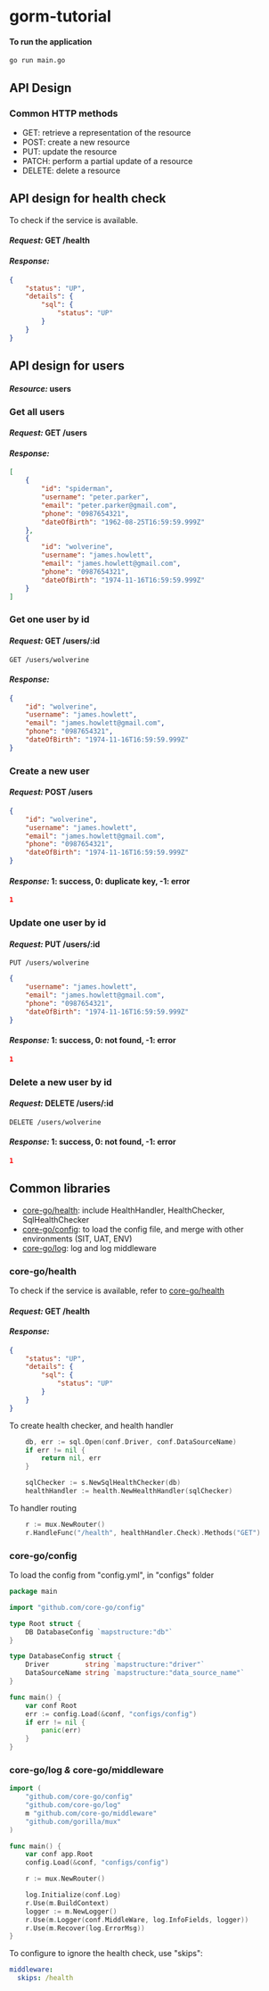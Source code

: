 # gorm-tutorial

#### To run the application
```shell
go run main.go
```

## API Design
### Common HTTP methods
- GET: retrieve a representation of the resource
- POST: create a new resource
- PUT: update the resource
- PATCH: perform a partial update of a resource
- DELETE: delete a resource

## API design for health check
To check if the service is available.
#### *Request:* GET /health
#### *Response:*
```json
{
    "status": "UP",
    "details": {
        "sql": {
            "status": "UP"
        }
    }
}
```

## API design for users
#### *Resource:* users

### Get all users
#### *Request:* GET /users
#### *Response:*
```json
[
    {
        "id": "spiderman",
        "username": "peter.parker",
        "email": "peter.parker@gmail.com",
        "phone": "0987654321",
        "dateOfBirth": "1962-08-25T16:59:59.999Z"
    },
    {
        "id": "wolverine",
        "username": "james.howlett",
        "email": "james.howlett@gmail.com",
        "phone": "0987654321",
        "dateOfBirth": "1974-11-16T16:59:59.999Z"
    }
]
```

### Get one user by id
#### *Request:* GET /users/:id
```shell
GET /users/wolverine
```
#### *Response:*
```json
{
    "id": "wolverine",
    "username": "james.howlett",
    "email": "james.howlett@gmail.com",
    "phone": "0987654321",
    "dateOfBirth": "1974-11-16T16:59:59.999Z"
}
```

### Create a new user
#### *Request:* POST /users 
```json
{
    "id": "wolverine",
    "username": "james.howlett",
    "email": "james.howlett@gmail.com",
    "phone": "0987654321",
    "dateOfBirth": "1974-11-16T16:59:59.999Z"
}
```
#### *Response:* 1: success, 0: duplicate key, -1: error
```json
1
```

### Update one user by id
#### *Request:* PUT /users/:id
```shell
PUT /users/wolverine
```
```json
{
    "username": "james.howlett",
    "email": "james.howlett@gmail.com",
    "phone": "0987654321",
    "dateOfBirth": "1974-11-16T16:59:59.999Z"
}
```
#### *Response:* 1: success, 0: not found, -1: error
```json
1
```

### Delete a new user by id
#### *Request:* DELETE /users/:id
```shell
DELETE /users/wolverine
```
#### *Response:* 1: success, 0: not found, -1: error
```json
1
```

## Common libraries
- [core-go/health](https://github.com/core-go/health): include HealthHandler, HealthChecker, SqlHealthChecker
- [core-go/config](https://github.com/core-go/config): to load the config file, and merge with other environments (SIT, UAT, ENV)
- [core-go/log](https://github.com/core-go/log): log and log middleware

### core-go/health
To check if the service is available, refer to [core-go/health](https://github.com/core-go/health)
#### *Request:* GET /health
#### *Response:*
```json
{
    "status": "UP",
    "details": {
        "sql": {
            "status": "UP"
        }
    }
}
```
To create health checker, and health handler
```go
    db, err := sql.Open(conf.Driver, conf.DataSourceName)
    if err != nil {
        return nil, err
    }

    sqlChecker := s.NewSqlHealthChecker(db)
    healthHandler := health.NewHealthHandler(sqlChecker)
```

To handler routing
```go
    r := mux.NewRouter()
    r.HandleFunc("/health", healthHandler.Check).Methods("GET")
```

### core-go/config
To load the config from "config.yml", in "configs" folder
```go
package main

import "github.com/core-go/config"

type Root struct {
    DB DatabaseConfig `mapstructure:"db"`
}

type DatabaseConfig struct {
    Driver         string `mapstructure:"driver"`
    DataSourceName string `mapstructure:"data_source_name"`
}

func main() {
    var conf Root
    err := config.Load(&conf, "configs/config")
    if err != nil {
        panic(err)
    }
}
```

### core-go/log *&* core-go/middleware
```go
import (
    "github.com/core-go/config"
    "github.com/core-go/log"
    m "github.com/core-go/middleware"
    "github.com/gorilla/mux"
)

func main() {
    var conf app.Root
    config.Load(&conf, "configs/config")

    r := mux.NewRouter()

    log.Initialize(conf.Log)
    r.Use(m.BuildContext)
    logger := m.NewLogger()
    r.Use(m.Logger(conf.MiddleWare, log.InfoFields, logger))
    r.Use(m.Recover(log.ErrorMsg))
}
```
To configure to ignore the health check, use "skips":
```yaml
middleware:
  skips: /health
```
